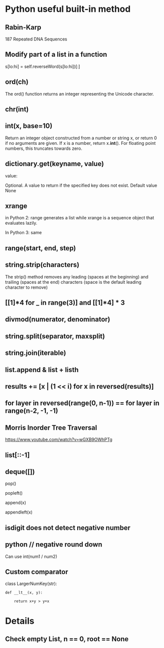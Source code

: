 # Python useful built-in method


## Rabin-Karp
187 Repeated DNA Sequences

## Modify part of a list in a function

s[lo:hi] = self.reverseWord(s[lo:hi])[:]


## ord(ch)

The ord() function returns an integer representing the Unicode character.

## chr(int)


## int(x, base=10)

Return an integer object constructed from a number or string x, or return 0 if no arguments are given. If x is a number, return x.__int__(). For floating point numbers, this truncates towards zero.

## dictionary.get(keyname, value)
value:

Optional. A value to return if the specified key does not exist.
Default value None

## xrange

in Python 2: range generates a list while xrange is a sequence object that evaluates lazily.

In Python 3: same


## range(start, end, step)

## string.strip(characters)

The strip() method removes any leading (spaces at the beginning) and trailing (spaces at the end) characters (space is the default leading character to remove)

## [[1]*4 for _ in range(3)] and [[1]*4] * 3

## divmod(numerator, denominator)

## string.split(separator, maxsplit)

## string.join(iterable)

## list.append & list + listh

## results += [x | (1 << i) for x in reversed(results)]

## for layer in reversed(range(0, n-1)) == for layer in range(n-2, -1, -1)


## Morris Inorder Tree Traversal
https://www.youtube.com/watch?v=wGXB9OWhPTg

## list[::-1]


## deque([])
pop()

popleft()

append(x)

appendleft(x)


## isdigit does not detect negative number


## python // negative round down
Can use int(num1 / num2)

## Custom comparator
class LargerNumKey(str):

    def __lt__(x, y):

        return x+y > y+x

# Details

## Check empty List, n == 0, root == None



